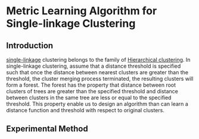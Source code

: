 Metric Learning Algorithm for Single-linkage Clustering
================

Introduction
----------------
[single-linkage](http://en.wikipedia.org/wiki/Single-linkage_clustering)
clustering belongs to the family of
[Hierarchical clustering](http://en.wikipedia.org/wiki/Hierarchical_clustering).
In single-linkage clustering, assume that a distance
threshold is specified such that once the distance
between nearest clusters are greater than the threshold, the
cluster merging process terminated, the resulting clusters
will form a forest. The forest has the property that
distance between root clusters of trees are greater than the
specified threshold and distance between clusters in the
same tree are less or equal to the specified threshold.
This property enable us to design an algorithm than can
learn a distance function and threshold with respect to
original clusters.

Experimental Method
----------------




